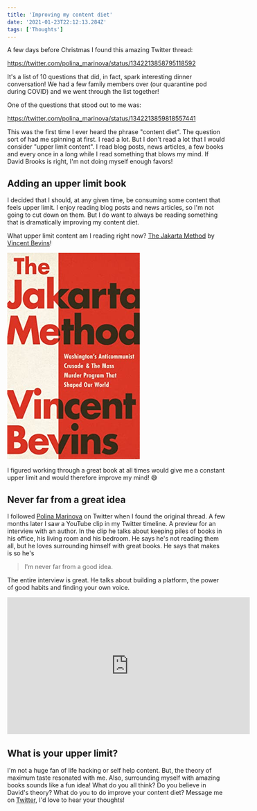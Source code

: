 ```yaml
---
title: 'Improving my content diet'
date: '2021-01-23T22:12:13.284Z'
tags: ['Thoughts']
---
```


A few days before Christmas I found this amazing Twitter thread:

https://twitter.com/polina_marinova/status/1342213858795118592

It's a list of 10 questions that did, in fact, spark interesting dinner conversation! We had a few family members over (our quarantine pod during COVID) and we went through the list together!

One of the questions that stood out to me was:

https://twitter.com/polina_marinova/status/1342213859818557441

This was the first time I ever heard the phrase "content diet". The question sort of had me spinning at first. I read a lot. But I don't read a lot that I would consider "upper limit content". I read blog posts, news articles, a few books and every once in a long while I read something that blows my mind. If David Brooks is right, I'm not doing myself enough favors!

## Adding an upper limit book

I decided that I should, at any given time, be consuming some content that feels upper limit. I enjoy reading blog posts and news articles, so I'm not going to cut down on them. But I do want to always be reading something that is dramatically improving my content diet.

What upper limit content am I reading right now? [The Jakarta Method](https://www.goodreads.com/en/book/show/53054943-the-jakarta-method) by [Vincent Bevins](https://twitter.com/Vinncent)!

![The Jakarta Method](./jakarta_method_content_diet.jpg)

I figured working through a great book at all times would give me a constant upper limit and would therefore improve my mind! 😅

## Never far from a great idea

I followed [Polina Marinova](https://twitter.com/polina_marinova) on Twitter when I found the original thread. A few months later I saw a YouTube clip in my Twitter timeline. A preview for an interview with an author. In the clip he talks about keeping piles of books in his office, his living room and his bedroom. He says he's not reading them all, but he loves surrounding himself with great books. He says that makes is so he's

> I'm never far from a good idea.

The entire interview is great. He talks about building a platform, the power of good habits and finding your own voice.

<iframe width="560" height="315" src="https://www.youtube.com/embed/rC13mXUORBs" frameborder="0" allow="accelerometer; autoplay; clipboard-write; encrypted-media; gyroscope; picture-in-picture" allowfullscreen></iframe>

## What is your upper limit?

I'm not a huge fan of life hacking or self help content. But, the theory of maximum taste resonated with me. Also, surrounding myself with amazing books sounds like a fun idea! What do you all think? Do you believe in David's theory? What do you to do improve your content diet? Message me on [Twitter](https://twitter.com/jkup), I'd love to hear your thoughts!
